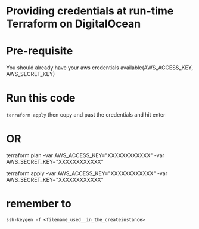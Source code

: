 # Providing credentials at run-time Terraform on DigitalOcean

# Pre-requisite

You should already have your aws credentials available(AWS_ACCESS_KEY, AWS_SECRET_KEY)

# Run this code

`terraform apply` then copy and past the credentials and hit enter

# OR

terraform plan -var AWS_ACCESS_KEY="XXXXXXXXXXXX" -var AWS_SECRET_KEY="XXXXXXXXXXXX" 

terraform apply -var AWS_ACCESS_KEY="XXXXXXXXXXXX" -var AWS_SECRET_KEY="XXXXXXXXXXXX" 


# remember to

`ssh-keygen -f <filename_used__in_the_createinstance>`